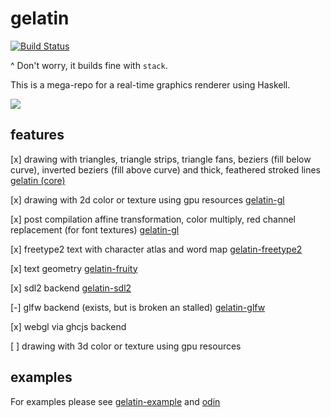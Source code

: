 gelatin
=======
[![Build Status](https://travis-ci.org/schell/gelatin.svg?branch=master)](https://travis-ci.org/schell/gelatin)

^ Don't worry, it builds fine with `stack`.

This is a mega-repo for a real-time graphics renderer using Haskell.

<img src="https://www.dropbox.com/s/foveaypptgbemrh/Screenshot%202016-09-20%2009.49.55.png?dl=1" />

features
--------
[x] drawing with triangles, triangle strips, triangle fans, beziers (fill below curve), inverted beziers (fill above curve) and thick, feathered stroked lines [gelatin (core)](https://github.com/schell/gelatin/tree/master/gelatin)

[x] drawing with 2d color or texture using gpu resources [gelatin-gl](https://github.com/schell/gelatin/tree/master/gelatin-gl)

[x] post compilation affine transformation, color multiply, red channel replacement (for font textures) [gelatin-gl](https://github.com/schell/gelatin/tree/master/gelatin-gl)

[x] freetype2 text with character atlas and word map [gelatin-freetype2](https://github.com/schell/gelatin/tree/master/gelatin-freetype2)

[x] text geometry [gelatin-fruity](https://github.com/schell/gelatin/tree/master/gelatin-fruity)

[x] sdl2 backend [gelatin-sdl2](https://github.com/schell/gelatin/tree/master/gelatin-sdl2)

[-] glfw backend (exists, but is broken an stalled) [gelatin-glfw](https://github.com/schell/gelatin/tree/master/gelatin-glfw)

[x] webgl via ghcjs backend

[ ] drawing with 3d color or texture using gpu resources

examples
--------
For examples please see [gelatin-example](https://github.com/schell/gelatin/tree/master/gelatin-example) and [odin](https://github.com/schell/odin)
